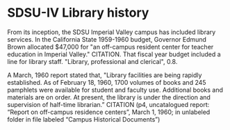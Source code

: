 # SDSU-IV Library history
From its inception, the SDSU Imperial Valley campus has included library services. In the California State 1959-1960 budget, Governor Edmund Brown allocated $47,000 for "an off-campus resident center for teacher education in Imperial Valley." CITATION. That fiscal year budget included a line for library staff. "Library, professional and clerical", 0.8.

A March, 1960 report stated that, "Library facilities are being rapidly established. As of February 18, 1960, 1700 volumes of books and 245 pamphlets were available for student and faculty use. Additional books and materials are on order. At present, the library is under the direction and supervision of half-time librarian.” CITATION (p4, uncatalogued report: “Report on off-campus residence centers”, March 1, 1960; in unlabeled folder in file labeled “Campus Historical Documents”)

